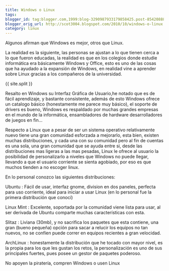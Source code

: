 ```yaml
---
title: Windows o Linux
tags:
blogger_id: tag:blogger.com,1999:blog-3290987933179858425.post-8542088883887158315
blogger_orig_url: http://scot3004.blogspot.com/2010/10/windows-o-linux.html
category: linux
---
```


Algunos afirman que Windows es mejor, otros que Linux.

La realidad es la siguiente, las personas se ajustan a lo que tienen cerca a lo que fueron educadas, la realidad es que en los colegios donde estudie informática era básicamente Windows y Office, esto es uno de las cosas que ha ayudado a la expansión de Windows, en realidad vine a aprender sobre Linux gracias a los compañeros de la universidad.

{{ site.split }}

Resalto en Windows su Interfaz Gráfica de Usuario,he notado que es de fácil aprendizaje, y bastante consistente, además de esto Windows ofrece un catalogo básico (honestamente me parece muy básico), el soporte de drivers es bueno, Windows es respaldado por muchas grandes empresas en el mundo de la informática, ensambladores de hardware desarrolladores de juegos en fin...

Respecto a Linux que a pesar de ser un sistema operativo relativamente nuevo tiene una gran comunidad esforzada a mejorarlo, esta bien, existen muchas distribuciones, y cada una con su comunidad pero al fin de cuentas es una sola, una gran comunidad que se ayuda entre si, desde las distribuciones mas ligeras a las mas pesadas, Linux le ofrece al usuario la posibilidad de personalizarlo a niveles que Windows no puede llegar, llevando a que el usuario corriente se sienta agobiado, por eso es que muchos tienden a no escoger linux.

En lo personal conozco las siguientes distribuciones:

Ubuntu
: Fácil de usar, interfaz gnome, division en dos paneles, perfecta para uso corriente, ideal para iniciar a usar Linux (en lo personal fue la primera distribución que conocí)

Linux Mint
: Excelente, soportada por la comunidad viene lista para usar, al ser derivada de Ubuntu comparte muchas características con esta.

Slitaz
: Liviana (30mb), y no sacrifica los paquetes que esta contiene, una gran (bueno pequeña) opción para sacar a relucir los equipos no tan nuevos, no se confíen puede correr en equipos recientes a gran velocidad.

ArchLinux
: honestamente la distribución que he tocado con mayor nivel, es la propia para los que les gustan los retos, la personalización es uno de sus principales fuertes, pues posee un gestor de paquetes poderoso.

No apoyen la piratería, compren Windows o usen Linux
